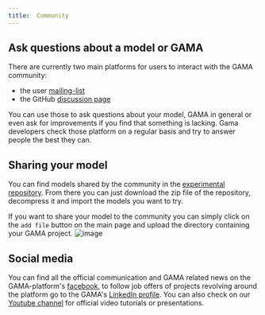```yaml
---
title:  Community
---
```



## Ask questions about a model or GAMA

There are currently two main platforms for users to interact with the GAMA community:
 * the user [mailing-list](https://groups.google.com/g/gama-platform) 
 * the GitHub [discussion page](https://github.com/gama-platform/gama/discussions)

You can use those to ask questions about your model, GAMA in general or even ask for improvements if you find that something is lacking. Gama developers check those platform on a regular basis and try to answer people the best they can.

## Sharing your model

You can find models shared by the community in the [experimental repository](https://github.com/gama-platform/gama.models.experimental). From there you can just download the zip file of the repository, decompress it and import the models you want to try.

If you want to share your model to the community you can simply click on the `add file` button on the main page and upload the directory containing your GAMA project.
![image](https://user-images.githubusercontent.com/6374469/166864887-499169d8-d3be-466e-a07a-03dce5c65385.png)

## Social media

You can find all the official communication and GAMA related news on the GAMA-platform's [facebook](https://www.facebook.com/GamaPlatform/), to follow job offers of projects revolving around the platform go to the GAMA's [LinkedIn profile](https://www.linkedin.com/company/gama-platform). You can also check on our [Youtube channel](https://www.youtube.com/channel/UCWJ1kWGDDI-9u2f2uD0gcaQ) for official video tutorials or presentations.

